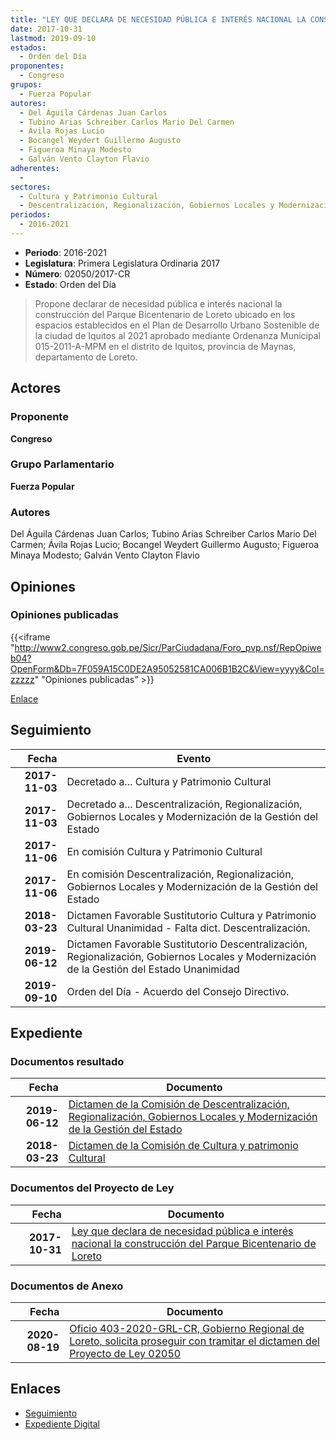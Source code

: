 ```yaml
---
title: "LEY QUE DECLARA DE NECESIDAD PÚBLICA E INTERÉS NACIONAL LA CONSTRUCCIÓN DEL PARQUE BICENTENARIO DE LORETO"
date: 2017-10-31
lastmod: 2019-09-10
estados: 
  - Orden del Día
proponentes: 
  - Congreso
grupos: 
  - Fuerza Popular
autores: 
  - Del Águila Cárdenas Juan Carlos
  - Tubino Arias Schreiber Carlos Mario Del Carmen
  - Ávila Rojas Lucio
  - Bocangel Weydert Guillermo Augusto
  - Figueroa Minaya Modesto
  - Galván Vento Clayton Flavio
adherentes: 
  - 
sectores: 
  - Cultura y Patrimonio Cultural
  - Descentralización, Regionalización, Gobiernos Locales y Modernización de la Gestión del Estado
periodos: 
  - 2016-2021
---
```


- **Periodo**: 2016-2021
- **Legislatura**: Primera Legislatura Ordinaria 2017
- **Número**: 02050/2017-CR
- **Estado**: Orden del Día

> Propone declarar de necesidad pública e interés nacional la construcción del Parque Bicentenario de Loreto ubicado en los espacios establecidos en el Plan de Desarrollo Urbano Sostenible de la ciudad de Iquitos al 2021 aprobado mediante Ordenanza Municipal 015-2011-A-MPM en el distrito de Iquitos, provincia de Maynas, departamento de Loreto.


## Actores

### Proponente

**Congreso**

### Grupo Parlamentario

**Fuerza Popular**

### Autores

Del Águila Cárdenas Juan Carlos; Tubino Arias Schreiber Carlos Mario Del Carmen; Ávila Rojas Lucio; Bocangel Weydert Guillermo Augusto; Figueroa Minaya Modesto; Galván Vento Clayton Flavio


## Opiniones

### Opiniones publicadas

{{<iframe "http://www2.congreso.gob.pe/Sicr/ParCiudadana/Foro_pvp.nsf/RepOpiweb04?OpenForm&Db=7F059A15C0DE2A95052581CA006B1B2C&View=yyyy&Col=zzzzz" "Opiniones publicadas" >}}

[Enlace](http://www2.congreso.gob.pe/Sicr/ParCiudadana/Foro_pvp.nsf/RepOpiweb04?OpenForm&Db=7F059A15C0DE2A95052581CA006B1B2C&View=yyyy&Col=zzzzz)

## Seguimiento

| Fecha | Evento |
|------:|--------|
| **2017-11-03** | Decretado a... Cultura y Patrimonio Cultural|
| **2017-11-03** | Decretado a... Descentralización, Regionalización, Gobiernos Locales y Modernización de la Gestión del Estado|
| **2017-11-06** | En comisión Cultura y Patrimonio Cultural|
| **2017-11-06** | En comisión Descentralización, Regionalización, Gobiernos Locales y Modernización de la Gestión del Estado|
| **2018-03-23** | Dictamen Favorable Sustitutorio Cultura y Patrimonio Cultural Unanimidad - Falta dict. Descentralización.|
| **2019-06-12** | Dictamen Favorable Sustitutorio Descentralización, Regionalización, Gobiernos Locales y Modernización de la Gestión del Estado Unanimidad|
| **2019-09-10** | Orden del Día - Acuerdo del Consejo Directivo.|


## Expediente


### Documentos resultado

| Fecha | Documento |
|------:|--------|
| **2019-06-12** | [Dictamen de la Comisión de Descentralización, Regionalización, Gobiernos Locales y Modernización de la Gestión del Estado](http://www.leyes.congreso.gob.pe/Documentos/2016_2021/Dictamenes/Proyectos_de_Ley/02050DC08MAY20190612.pdf) |
| **2018-03-23** | [Dictamen de la Comisión de Cultura y patrimonio Cultural](http://www.leyes.congreso.gob.pe/Documentos/2016_2021/Dictamenes/Proyectos_de_Ley/02050DC05MAY20180323.pdf) |

### Documentos del Proyecto de Ley

| Fecha | Documento |
|------:|--------|
| **2017-10-31** | [Ley que declara de necesidad pública e interés nacional la construcción del Parque Bicentenario de Loreto](http://www.leyes.congreso.gob.pe/Documentos/2016_2021/Proyectos_de_Ley_y_de_Resoluciones_Legislativas/PL0205020171031.PDF) |

### Documentos de Anexo

| Fecha | Documento |
|------:|--------|
| **2020-08-19** | [Oficio 403-2020-GRL-CR, Gobierno Regional de Loreto, solicita proseguir con tramitar el dictamen del Proyecto de Ley 02050](http://www.leyes.congreso.gob.pe/Documentos/2016_2021/Oficios/Otras_Instituciones/OFICIO-403-2020-GRL-CR.pdf) |

## Enlaces 

- [Seguimiento](http://www2.congreso.gob.pe/Sicr/TraDocEstProc/CLProLey2016.nsf/f7fff46988ca05b1052578e100829cc7/fd479af2613e1a36052581ca0074a1e2?OpenDocument)
- [Expediente Digital](http://www2.congreso.gob.pe/Sicr/TraDocEstProc/CLProLey2016.nsf/f7fff46988ca05b1052578e100829cc7/fd479af2613e1a36052581ca0074a1e2?OpenDocument&Click=05257FB7005EB655.eb71d0cf91d8294e05256cdf006b5706/$Body/0.1C6C)
